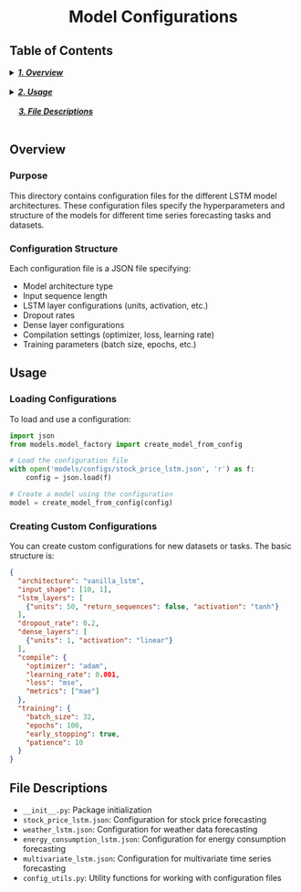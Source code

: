 <h1 align="center">Model Configurations</h1>

## Table of Contents

<details>
  <summary><a href="#overview"><i><b>1. Overview</b></i></a></summary>
  <div>
    &nbsp;&nbsp;&nbsp;&nbsp;&nbsp;&nbsp;&nbsp;&nbsp;&nbsp;&nbsp;<a href="#purpose">1.1. Purpose</a><br>
    &nbsp;&nbsp;&nbsp;&nbsp;&nbsp;&nbsp;&nbsp;&nbsp;&nbsp;&nbsp;<a href="#configuration-structure">1.2. Configuration Structure</a><br>
  </div>
</details>
&nbsp;

<details>
  <summary><a href="#usage"><i><b>2. Usage</b></i></a></summary>
  <div>
    &nbsp;&nbsp;&nbsp;&nbsp;&nbsp;&nbsp;&nbsp;&nbsp;&nbsp;&nbsp;<a href="#loading-configurations">2.1. Loading Configurations</a><br>
    &nbsp;&nbsp;&nbsp;&nbsp;&nbsp;&nbsp;&nbsp;&nbsp;&nbsp;&nbsp;<a href="#creating-custom-configurations">2.2. Creating Custom Configurations</a><br>
  </div>
</details>
&nbsp;

<div>
  &nbsp;&nbsp;&nbsp;&nbsp;<a href="#file-descriptions"><i><b>3. File Descriptions</b></i></a>
</div>
&nbsp;

## Overview

### Purpose
This directory contains configuration files for the different LSTM model architectures. These configuration files specify the hyperparameters and structure of the models for different time series forecasting tasks and datasets.

### Configuration Structure
Each configuration file is a JSON file specifying:
- Model architecture type
- Input sequence length
- LSTM layer configurations (units, activation, etc.)
- Dropout rates
- Dense layer configurations
- Compilation settings (optimizer, loss, learning rate)
- Training parameters (batch size, epochs, etc.)

## Usage

### Loading Configurations
To load and use a configuration:

```python
import json
from models.model_factory import create_model_from_config

# Load the configuration file
with open('models/configs/stock_price_lstm.json', 'r') as f:
    config = json.load(f)

# Create a model using the configuration
model = create_model_from_config(config)
```

### Creating Custom Configurations
You can create custom configurations for new datasets or tasks. The basic structure is:

```json
{
  "architecture": "vanilla_lstm",
  "input_shape": [10, 1],
  "lstm_layers": [
    {"units": 50, "return_sequences": false, "activation": "tanh"}
  ],
  "dropout_rate": 0.2,
  "dense_layers": [
    {"units": 1, "activation": "linear"}
  ],
  "compile": {
    "optimizer": "adam",
    "learning_rate": 0.001,
    "loss": "mse",
    "metrics": ["mae"]
  },
  "training": {
    "batch_size": 32,
    "epochs": 100,
    "early_stopping": true,
    "patience": 10
  }
}
```

## File Descriptions
- `__init__.py`: Package initialization
- `stock_price_lstm.json`: Configuration for stock price forecasting
- `weather_lstm.json`: Configuration for weather data forecasting
- `energy_consumption_lstm.json`: Configuration for energy consumption forecasting
- `multivariate_lstm.json`: Configuration for multivariate time series forecasting
- `config_utils.py`: Utility functions for working with configuration files 